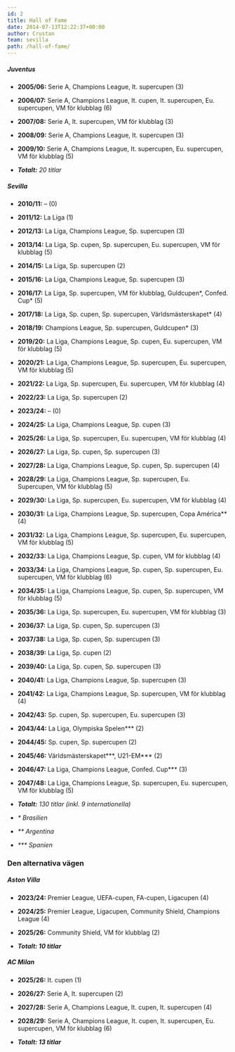 ```yaml
---
id: 2
title: Hall of Fame
date: 2014-07-13T12:22:37+00:00
author: Crustan
team: sevilla
path: /hall-of-fame/
---
```


##### Juventus

- **2005/06:** Serie A, Champions League, It. supercupen (3)
- **2006/07:** Serie A, Champions League, It. cupen, It. supercupen, Eu. supercupen, VM för klubblag (6)
- **2007/08:** Serie A, It. supercupen, VM för klubblag (3)
- **2008/09:** Serie A, Champions League, It. supercupen (3)
- **2009/10:** Serie A, Champions League, It. supercupen, Eu. supercupen, VM för klubblag (5)

- _**Totalt:** 20 titlar_

##### Sevilla

- **2010/11:** – (0)
- **2011/12:** La Liga (1)
- **2012/13:** La Liga, Champions League, Sp. supercupen (3)
- **2013/14:** La Liga, Sp. cupen, Sp. supercupen, Eu. supercupen, VM för klubblag (5)
- **2014/15:** La Liga, Sp. supercupen (2)
- **2015/16:** La Liga, Champions League, Sp. supercupen (3)
- **2016/17:** La Liga, Sp. supercupen, VM för klubblag, Guldcupen\*, Confed. Cup\* (5)
- **2017/18:** La Liga, Sp. cupen, Sp. supercupen, Världsmästerskapet\* (4)
- **2018/19:** Champions League, Sp. supercupen, Guldcupen\* (3)
- **2019/20:** La Liga, Champions League, Sp. cupen, Eu. supercupen, VM för klubblag (5)
- **2020/21:** La Liga, Champions League, Sp. supercupen, Eu. supercupen, VM för klubblag (5)
- **2021/22:** La Liga, Sp. supercupen, Eu. supercupen, VM för klubblag (4)
- **2022/23:** La Liga, Sp. supercupen (2)
- **2023/24:** – (0)
- **2024/25:** La Liga, Champions League, Sp. cupen (3)
- **2025/26:** La Liga, Sp. supercupen, Eu. supercupen, VM för klubblag (4)
- **2026/27:** La Liga, Sp. cupen, Sp. supercupen (3)
- **2027/28:** La Liga, Champions League, Sp. cupen, Sp. supercupen (4)
- **2028/29:** La Liga, Champions League, Sp. supercupen, Eu. Supercupen, VM för klubblag (5)
- **2029/30:** La Liga, Sp. supercupen, Eu. supercupen, VM för klubblag (4)
- **2030/31:** La Liga, Champions League, Sp. supercupen, Copa América\*\* (4)
- **2031/32:** La Liga, Champions League, Sp. supercupen, Eu. supercupen, VM för klubblag (5)
- **2032/33:** La Liga, Champions League, Sp. cupen, VM för klubblag (4)
- **2033/34:** La Liga, Champions League, Sp. cupen, Sp. supercupen, Eu. supercupen, VM för klubblag (6)
- **2034/35:** La Liga, Champions League, Sp. cupen, Sp. supercupen, VM för klubblag (5)
- **2035/36:** La Liga, Sp. supercupen, Eu. supercupen, VM för klubblag (3)
- **2036/37:** La Liga, Sp. cupen, Sp. supercupen (3)
- **2037/38:** La Liga, Sp. cupen, Sp. supercupen (3)
- **2038/39:** La Liga, Sp. cupen (2)
- **2039/40:** La Liga, Sp. cupen, Sp. supercupen (3)
- **2040/41:** La Liga, Champions League, Sp. supercupen (3)
- **2041/42:** La Liga, Champions League, Sp. supercupen, VM för klubblag (4)
- **2042/43:** Sp. cupen, Sp. supercupen, Eu. supercupen (3)
- **2043/44:** La Liga, Olympiska Spelen\*\*\* (2)
- **2044/45:** Sp. cupen, Sp. supercupen (2)
- **2045/46:** Världsmästerskapet\*\*\*, U21-EM\*\*\* (2)
- **2046/47:** La Liga, Champions League, Confed. Cup\*\*\* (3)
- **2047/48:** La Liga, Champions League, Sp. supercupen, Eu. supercupen, VM för klubblag (5)

- _**Totalt:** 130 titlar (inkl. 9 internationella)_

- _\* Brasilien_
- _\*\* Argentina_
- _\*\*\* Spanien_

### Den alternativa vägen

##### Aston Villa

- **2023/24:** Premier League, UEFA-cupen, FA-cupen, Ligacupen (4)
- **2024/25:** Premier League, Ligacupen, Community Shield, Champions League (4)
- **2025/26:** Community Shield, VM för klubblag (2)

- _**Totalt: 10 titlar**_

##### AC Milan

- **2025/26:** It. cupen (1)
- **2026/27:** Serie A, It. supercupen (2)
- **2027/28:** Serie A, Champions League, It. cupen, It. supercupen (4)
- **2028/29:** Serie A, Champions League, It. cupen, It. supercupen, Eu. supercupen, VM för klubblag (6)

- _**Totalt: 13 titlar**_

